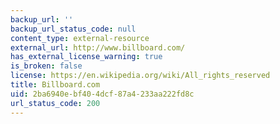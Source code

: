 ```yaml
---
backup_url: ''
backup_url_status_code: null
content_type: external-resource
external_url: http://www.billboard.com/
has_external_license_warning: true
is_broken: false
license: https://en.wikipedia.org/wiki/All_rights_reserved
title: Billboard.com
uid: 2ba6940e-bf40-4dcf-87a4-233aa222fd8c
url_status_code: 200
---
```

